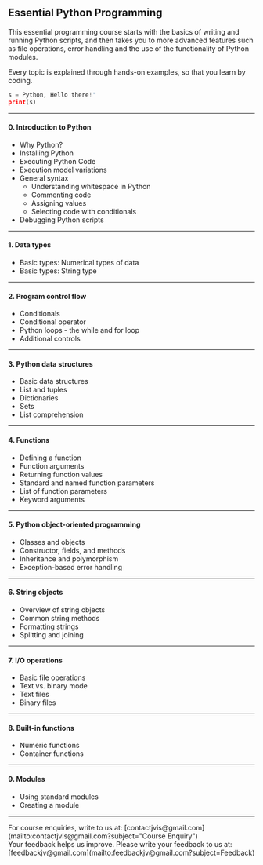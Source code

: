 ## Essential Python Programming

This essential programming course starts with the basics of writing and running Python scripts, and then takes you to more advanced features such as file operations, error handling and the use of the functionality of Python modules.

Every topic is explained through hands-on examples, so that you learn by coding.

```python
s = Python, Hello there!'
print(s)
```

<hr>

#### 0. Introduction to Python
- Why Python?
- Installing Python
- Executing Python Code
- Execution model variations
- General syntax
  - Understanding whitespace in Python
  - Commenting code
  - Assigning values
  - Selecting code with conditionals
- Debugging Python scripts

---
#### 1. Data types
- Basic types: Numerical types of data
- Basic types: String type

---
#### 2. Program control flow
- Conditionals
- Conditional operator
- Python loops - the while and for loop
- Additional controls

---
#### 3. Python data structures
- Basic data structures
- List and tuples
- Dictionaries
- Sets
- List comprehension

---
#### 4. Functions
- Defining a function
- Function arguments
- Returning function values
- Standard and named function parameters
- List of function parameters
- Keyword arguments

---
#### 5. Python object-oriented programming
- Classes and objects
- Constructor, fields, and methods
- Inheritance and polymorphism
- Exception-based error handling

---
#### 6. String objects
- Overview of string objects
- Common string methods
- Formatting strings
- Splitting and joining

---
#### 7. I/O operations
- Basic file operations
- Text vs. binary mode
- Text files
- Binary files

---
#### 8. Built-in functions
- Numeric functions
- Container functions

---
#### 9. Modules
- Using standard modules
- Creating a module


<hr>
For course enquiries, write to us at: [contactjvis@gmail.com](mailto:contactjvis@gmail.com?subject="Course Enquiry")<br>
Your feedback helps us improve. Please write your feedback to us at: [feedbackjv@gmail.com](mailto:feedbackjv@gmail.com?subject=Feedback)

